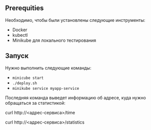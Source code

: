 ## Prerequities
Необходимо, чтобы были установлены следующие инструменты:
* Docker
* kubectl
* Minikube для локального тестирования

## Запуск

Нужно выполнить следующие команды: 
* `minicube start`
* `./deploy.sh`
* `minikube service myapp-service`


Последняя команда выведет информацию об адресе, куда нужно обращаться за статистикой:

curl http://<адрес-сервиса>/time

curl http://<адрес-сервиса>/statistics
